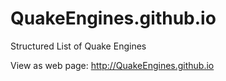 # QuakeEngines.github.io
Structured List of Quake Engines
  
View as web page: http://QuakeEngines.github.io
